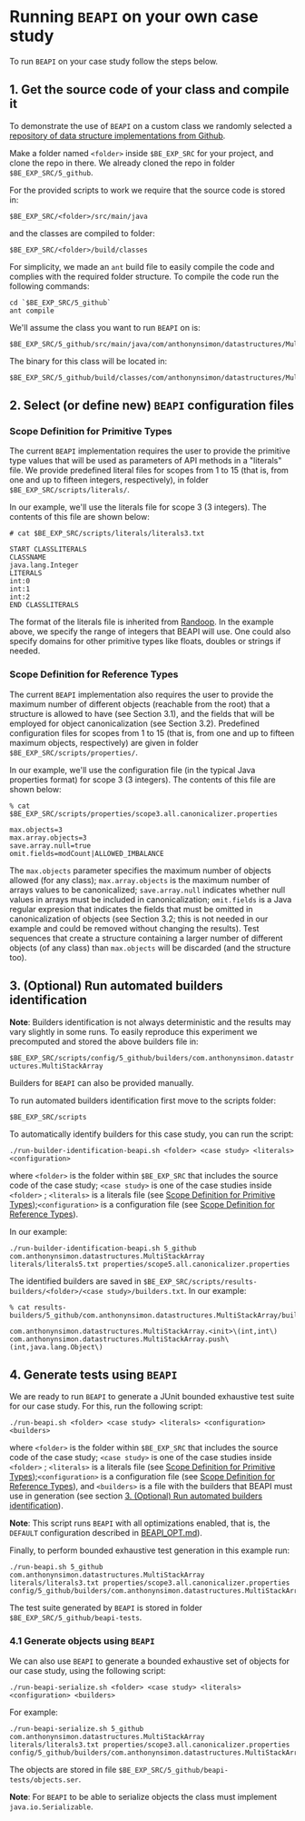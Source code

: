 # Running `BEAPI` on your own case study

To run `BEAPI` on your case study follow the steps below.

## 1. Get the source code of your class and compile it

To demonstrate the use of `BEAPI` on a custom class we randomly selected a [repository of data structure implementations from Github](https://github.com/anthonynsimon/java-ds-algorithms).

Make a folder named `<folder>` inside `$BE_EXP_SRC` for your project, and clone the repo in there. We already cloned the repo in folder `$BE_EXP_SRC/5_github`.

For the provided scripts to work we require that the source code is stored in:

```
$BE_EXP_SRC/<folder>/src/main/java
```

and the classes are compiled to folder:

```
$BE_EXP_SRC/<folder>/build/classes
```

For simplicity, we made an `ant` build file to easily compile the code and complies with the required folder structure. To compile the code run the following commands: 

```
cd `$BE_EXP_SRC/5_github`
ant compile
```

We'll assume the class you want to run `BEAPI` on is:

```
$BE_EXP_SRC/5_github/src/main/java/com/anthonynsimon/datastructures/MultiStackArray.java
```

The binary for this class will be located in:

```
$BE_EXP_SRC/5_github/build/classes/com/anthonynsimon/datastructures/MultiStackArray.class
```

## 2. Select (or define new) `BEAPI` configuration files

### Scope Definition for Primitive Types

The current `BEAPI` implementation requires the user to provide the primitive type values that will be used as parameters of API methods in a "literals" file. We provide predefined literal files for scopes from 1 to 15 (that is, from one and up to fifteen integers, respectively), in folder `$BE_EXP_SRC/scripts/literals/`.

In our example, we'll use the literals file for scope 3 (3 integers). The contents of this file are shown below:

```
# cat $BE_EXP_SRC/scripts/literals/literals3.txt

START CLASSLITERALS
CLASSNAME
java.lang.Integer
LITERALS
int:0
int:1
int:2
END CLASSLITERALS
```

The format of the literals file is inherited from [Randoop](https://randoop.github.io/randoop/). In the example above, we specify the range of integers that BEAPI will use. One could also specify domains for other primitive types like floats, doubles or strings if needed.

### Scope Definition for Reference Types

The current `BEAPI` implementation also requires the user to provide the maximum number of different objects (reachable from the root) that a structure is allowed to have (see Section 3.1), and the fields that will be employed for object canonicalization (see Section 3.2). Predefined configuration files for scopes from 1 to 15 (that is, from one and up to fifteen maximum objects, respectively) are given in folder `$BE_EXP_SRC/scripts/properties/`.

In our example, we'll use the configuration file (in the typical Java properties format) for scope 3 (3 integers). The contents of this file are shown below:

```
% cat $BE_EXP_SRC/scripts/properties/scope3.all.canonicalizer.properties 

max.objects=3
max.array.objects=3
save.array.null=true
omit.fields=modCount|ALLOWED_IMBALANCE
```

The `max.objects` parameter specifies the maximum number of objects allowed (for any class); `max.array.objects` is the maximum number of arrays values to be canonicalized; `save.array.null` indicates whether null values in arrays must be included in canonicalization; `omit.fields` is a Java regular expresion that indicates the fields that must be omitted in canonicalization of objects (see Section 3.2; this is not needed in our example and could be removed without changing the results). Test sequences that create a structure containing a larger number of different objects (of any class) than `max.objects` will be discarded (and the structure too). 

## 3. (Optional) Run automated builders identification

**Note**: Builders identification is not always deterministic and the results may vary slightly in some runs. To easily reproduce this experiment we precomputed and stored the above builders file in: 

```$BE_EXP_SRC/scripts/config/5_github/builders/com.anthonynsimon.datastructures.MultiStackArray```

Builders for `BEAPI` can also be provided manually.

To run automated builders identification first move to the scripts folder:

```
$BE_EXP_SRC/scripts
```

To automatically identify builders for this case study, you can run the script:

```
./run-builder-identification-beapi.sh <folder> <case study> <literals> <configuration>
```

where `<folder>` is the folder within `$BE_EXP_SRC` that includes the source code of the case study; `<case study>` is one of the case studies inside `<folder>` ; `<literals>` is a literals file (see [Scope Definition for Primitive Types](#Scope-Definition-for-Primitive-Types));`<configuration>` is a configuration file (see [Scope Definition for Reference Types](#Scope-Definition-for-Reference-Types)).

In our example:

```
./run-builder-identification-beapi.sh 5_github com.anthonynsimon.datastructures.MultiStackArray literals/literals5.txt properties/scope5.all.canonicalizer.properties 
```

The identified builders are saved in `$BE_EXP_SRC/scripts/results-builders/<folder>/<case study>/builders.txt`. In our example:

```
% cat results-builders/5_github/com.anthonynsimon.datastructures.MultiStackArray/builders.txt

com.anthonynsimon.datastructures.MultiStackArray.<init>\(int,int\)
com.anthonynsimon.datastructures.MultiStackArray.push\(int,java.lang.Object\)
``` 

## 4. Generate tests using `BEAPI` 

We are ready to run `BEAPI` to generate a JUnit bounded exhaustive test suite for our case study. For this, run the following script: 

```
./run-beapi.sh <folder> <case study> <literals> <configuration> <builders>
```

where `<folder>` is the folder within `$BE_EXP_SRC` that includes the source code of the case study; `<case study>` is one of the case studies inside `<folder>` ; `<literals>` is a literals file (see [Scope Definition for Primitive Types](#Scope-Definition-for-Primitive-Types));`<configuration>` is a configuration file (see [Scope Definition for Reference Types](#Scope-Definition-for-Reference-Types)), and `<builders>` is a file with the builders that BEAPI must use in generation (see section [3. (Optional) Run automated builders identification](#3.-(Optional)-Run-automated-builders-identification)).

**Note**: This script runs `BEAPI` with all optimizations enabled, that is, the `DEFAULT` configuration described in [BEAPI_OPT.md](BEAPI_OPT.md)).

Finally, to perform bounded exhaustive test generation in this example run:

```
./run-beapi.sh 5_github com.anthonynsimon.datastructures.MultiStackArray literals/literals3.txt properties/scope3.all.canonicalizer.properties config/5_github/builders/com.anthonynsimon.datastructures.MultiStackArray
```

The test suite generated by `BEAPI` is stored in folder `$BE_EXP_SRC/5_github/beapi-tests`.

### 4.1 Generate objects using `BEAPI` 

We can also use `BEAPI` to generate a bounded exhaustive set of objects for our case study, using the following script: 

```
./run-beapi-serialize.sh <folder> <case study> <literals> <configuration> <builders>
```
For example:

```
./run-beapi-serialize.sh 5_github com.anthonynsimon.datastructures.MultiStackArray literals/literals3.txt properties/scope3.all.canonicalizer.properties config/5_github/builders/com.anthonynsimon.datastructures.MultiStackArray
```

The objects are stored in file `$BE_EXP_SRC/5_github/beapi-tests/objects.ser`.

**Note**: For `BEAPI` to be able to serialize objects the class must implement `java.io.Serializable`.

